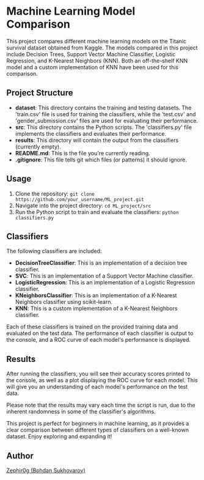 # Machine Learning Model Comparison

This project compares different machine learning models on the Titanic survival dataset obtained from Kaggle. The models compared in this project include Decision Trees, Support Vector Machine Classifier, Logistic Regression, and K-Nearest Neighbors (KNN). Both an off-the-shelf KNN model and a custom implementation of KNN have been used for this comparison.

## Project Structure
* **dataset**: This directory contains the training and testing datasets. The 'train.csv' file is used for training the classifiers, while the 'test.csv' and 'gender_submission.csv' files are used for evaluating their performance.
* **src**: This directory contains the Python scripts. The 'classifiers.py' file implements the classifiers and evaluates their performance.
* **results**: This directory will contain the output from the classifiers (currently empty).
* **README.md**: This is the file you're currently reading.
* **.gitignore**: This file tells git which files (or patterns) it should ignore.

## Usage
1. Clone the repository: `git clone https://github.com/your_username/ML_project.git`
2. Navigate into the project directory: `cd ML_project/src`
3. Run the Python script to train and evaluate the classifiers: `python classifiers.py`

## Classifiers
The following classifiers are included:
* **DecisionTreeClassifier**: This is an implementation of a decision tree classifier.
* **SVC**: This is an implementation of a Support Vector Machine classifier.
* **LogisticRegression**: This is an implementation of a Logistic Regression classifier.
* **KNeighborsClassifier**: This is an implementation of a K-Nearest Neighbors classifier using scikit-learn.
* **KNN**: This is a custom implementation of a K-Nearest Neighbors classifier.

Each of these classifiers is trained on the provided training data and evaluated on the test data. The performance of each classifier is output to the console, and a ROC curve of each model's performance is displayed.

## Results
After running the classifiers, you will see their accuracy scores printed to the console, as well as a plot displaying the ROC curve for each model. This will give you an understanding of each model's performance on the test data.

Please note that the results may vary each time the script is run, due to the inherent randomness in some of the classifier's algorithms.

This project is perfect for beginners in machine learning, as it provides a clear comparison between different types of classifiers on a well-known dataset. Enjoy exploring and expanding it!

## Author
[Zephir0g (Bohdan Sukhovarov)](https://github.com/Zephir0g)
